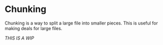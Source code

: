 # Chunking 

Chunking is a way to split a large file into smaller pieces. This is useful for making deals for large files.

*THIS IS A WIP*
